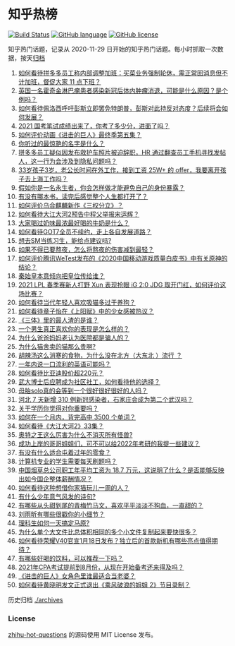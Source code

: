 # 知乎热榜
[![Build Status](https://github.com/ToWeLong/zhihu-hot-questions/workflows/CI/badge.svg)](https://github.com/ToWeLong/zhihu-hot-questions/actions)
[![GitHub language](https://img.shields.io/badge/language-golang-orange.svg)](https://golang.org/)
[![GitHub license](https://img.shields.io/github/license/ToWeLong/zhihu-hot-questions)](https://github.com/ToWeLong/zhihu-hot-questions/blob/main/LICENSE)

知乎热门话题，记录从 2020-11-29 日开始的知乎热门话题。每小时抓取一次数据，按天[归档](./archives)

<!-- BEGIN -->

1. [如何看待拼多多员工称内部调整加班：买菜业务强制轮休，需正常回消息但不计加班，督促大家 11 点下班？](https://www.zhihu.com/question/438708373)
1. [英国一名霍奇金淋巴瘤患者感染新冠后体内肿瘤消退，可能是什么原因？是个例吗？](https://www.zhihu.com/question/438472697)
1. [如何看待佩洛西呼吁彭斯立即罢免特朗普，彭斯对此持反对态度？后续将会如何发展？](https://www.zhihu.com/question/438405031)
1. [2021 国考笔试成绩出来了，你考了多少分，进面了吗？](https://www.zhihu.com/question/438324920)
1. [如何评价动画《进击的巨人》最终季第五集？](https://www.zhihu.com/question/438545545)
1. [你听过的最惊艳的名字是什么？](https://www.zhihu.com/question/265694919)
1. [拼多多员工疑似因发布救护车照片被迫辞职，HR 通过翻查员工手机寻找发帖人，这一行为会涉及到隐私问题吗？](https://www.zhihu.com/question/438702487)
1. [33岁孩子3岁，老公长时间在外工作，接到工资 25W+ 的 offer，我要离开孩子去上海工作吗？](https://www.zhihu.com/question/437986685)
1. [假如你是一名永生者，你会怎样做才能避免自己的身份暴露？](https://www.zhihu.com/question/438453657)
1. [有没有哪本书，读完后感觉整个人生都打开了？](https://www.zhihu.com/question/419528920)
1. [如何评价乌合麒麟新作《三权分立》？](https://www.zhihu.com/question/438699761)
1. [如何看待大江大河2预告中程父举报宋运辉？](https://www.zhihu.com/question/438647306)
1. [大家喝过奶味最浓最好喝的牛奶是什么？](https://www.zhihu.com/question/300989157)
1. [如何看待GOT7全员不续约，走上各自发展道路？](https://www.zhihu.com/question/438707123)
1. [想去SM当练习生，能给点建议吗?](https://www.zhihu.com/question/437618203)
1. [如果不得已要熬夜，怎么将熬夜的伤害减到最轻？](https://www.zhihu.com/question/34908998)
1. [如何评价腾讯WeTest发布的《2020中国移动游戏质量白皮书》中有关原神的结论？](https://www.zhihu.com/question/438615563)
1. [秦始皇本意倾向把皇位传给谁？](https://www.zhihu.com/question/265212268)
1. [2021 LPL 春季赛新人打野 Xun 表现抢眼 iG 2:0 JDG 取开门红，如何评价这场比赛？](https://www.zhihu.com/question/438755213)
1. [如何看待当代年轻人喜欢吸猫多过于养狗？](https://www.zhihu.com/question/434058968)
1. [如何看待章子怡在《上阳赋》中的少女感被热议？](https://www.zhihu.com/question/438615083)
1. [《三体》里的最人渣的是谁？](https://www.zhihu.com/question/437146219)
1. [一个男生真正喜欢你的表现是怎么样的？](https://www.zhihu.com/question/344932865)
1. [为什么爸爸妈妈老认为医院都是骗人的？](https://www.zhihu.com/question/68449673)
1. [为什么猫舍卖的猫那么贵啊?](https://www.zhihu.com/question/438017152)
1. [胡辣汤这么消寒的食物，为什么没在北方（大东北 ）流行 ？](https://www.zhihu.com/question/424263115)
1. [一年内说一口流利的英语可能吗？](https://www.zhihu.com/question/342457498)
1. [如何看待比亚迪股价超220元？](https://www.zhihu.com/question/437996289)
1. [武大博士后应聘成为社区社工，如何看待他的选择？](https://www.zhihu.com/question/438716812)
1. [母胎solo真的会等到一个很好很好很好的人吗？](https://www.zhihu.com/question/424575466)
1. [河北 7 天新增 310 例新冠感染者，石家庄会成为第二个武汉吗？](https://www.zhihu.com/question/438491729)
1. [关于学历你觉得对你重要吗？](https://www.zhihu.com/question/434913066)
1. [如何在一个月内，背完高中 3500 个单词？](https://www.zhihu.com/question/289599760)
1. [如何看待《大江大河2》33集？](https://www.zhihu.com/question/438514213)
1. [奥特之王这么厉害为什么不消灭所有怪兽?](https://www.zhihu.com/question/437534082)
1. [成功上岸的哥哥姐姐们，可不可以给2022年考研的我提一些建议？](https://www.zhihu.com/question/417847630)
1. [有没有什么适合屯着过年的零食？](https://www.zhihu.com/question/357872806)
1. [计算机专业的学生需要每天刷题吗？](https://www.zhihu.com/question/399753856)
1. [中国烟草总公司职工年平均工资为 18.7 万元，这说明了什么？是否能够反映出如今国企整体薪酬情况？](https://www.zhihu.com/question/438576054)
1. [如何看待这种想借你家猫玩儿一周的人？](https://www.zhihu.com/question/437993341)
1. [有什么少年意气风发的诗句?](https://www.zhihu.com/question/371894389)
1. [有哪些从头甜到尾的青梅竹马文，喜欢平平淡淡不狗血，一直甜的？](https://www.zhihu.com/question/374405076)
1. [刘雨昕有哪些很戳你的小细节？](https://www.zhihu.com/question/437614903)
1. [理科生如何一天搞定马原?](https://www.zhihu.com/question/363805039)
1. [为什么单个大文件比总体积相同的多个小文件复制起来要快很多？](https://www.zhihu.com/question/22555963)
1. [如何看待荣耀V40官宣1月18日发布？独立后的首款新机有哪些亮点值得期待？](https://www.zhihu.com/question/438410992)
1. [有哪些好喝的饮料，可以推荐一下吗？](https://www.zhihu.com/question/278942720)
1. [2021年CPA考试提前到8月份，从现在开始备考还来得及吗？](https://www.zhihu.com/question/436204867)
1. [《进击的巨人》女角色里谁最适合当老婆？](https://www.zhihu.com/question/337791963)
1. [如何看待黄晓明发文正式退出《乘风破浪的姐姐 2》节目录制？](https://www.zhihu.com/question/438703621)

<!-- END -->

历史归档 [./archives](./archives)


### License
[zhihu-hot-questions](https://github.com/towelong/zhihu-hot-questions) 的源码使用 MIT License 发布。
